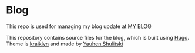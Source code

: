 # Blog
This repo is used for managing my blog update at
[MY BLOG](https://franceshe2.wordpress.com)

This repository contains source files for the blog, which is built using [Hugo](https://gohugo.io). Theme is [kraiklyn](https://github.com/jsnjack/kraiklyn) 
and made by [Yauhen Shulitski](https://github.com/jsnjack)

